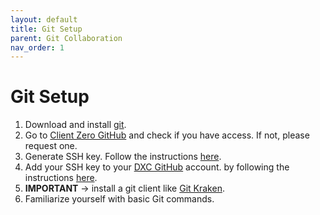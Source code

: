 ```yaml
---
layout: default
title: Git Setup
parent: Git Collaboration
nav_order: 1
---
```


# Git Setup

1. Download and install [git](https://git-scm.com/downloads).
2. Go to [Client Zero GitHub](https://github.dxc.com/orgs/DTC-Client-Zero/dashboard) and check if you have access. If not, please request one.
3. Generate SSH key. Follow the instructions [here](https://help.github.com/en/articles/generating-a-new-ssh-key-and-adding-it-to-the-ssh-agent).
4. Add your SSH key to your [DXC GitHub](https://github.dxc.com) account. by following the instructions [here](https://help.github.com/en/articles/adding-a-new-ssh-key-to-your-github-account).
5. **IMPORTANT** -> install a git client like [Git Kraken](https://www.gitkraken.com/git-client).
6. Familiarize yourself with basic Git commands.